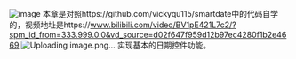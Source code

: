 ![image](https://github.com/BruceNeil/SmartDateControl/assets/115451445/9e5abfbc-f741-4a78-854f-5aa3a727e940)
本章是对照https://github.com/vickyqu115/smartdate中的代码自学的，视频地址是https://www.bilibili.com/video/BV1pE421L7c2/?spm_id_from=333.999.0.0&vd_source=d02f647f959d12b97ec4280f1b2e4669
![Uploading image.png…]()
实现基本的日期控件功能。
